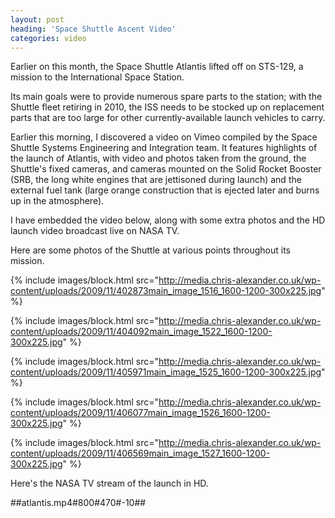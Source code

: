 ```yaml
---
layout: post
heading: 'Space Shuttle Ascent Video'
categories: video
---
```


Earlier on this month, the Space Shuttle Atlantis lifted off on STS-129, a mission to the International Space Station.

Its main goals were to provide numerous spare parts to the station; with the Shuttle fleet retiring in 2010, the ISS needs to be stocked up on replacement parts that are too large for other currently-available launch vehicles to carry.

Earlier this morning, I discovered a video on Vimeo compiled by the Space Shuttle Systems Engineering and Integration team. It features highlights of the launch of Atlantis, with video and photos taken from the ground, the Shuttle's fixed cameras, and cameras mounted on the Solid Rocket Booster (SRB, the long white engines that are jettisoned during launch) and the external fuel tank (large orange construction that is ejected later and burns up in the atmosphere).

I have embedded the video below, along with some extra photos and the HD launch video broadcast live on NASA TV.

Here are some photos of the Shuttle at various points throughout its mission.

{% include images/block.html src="http://media.chris-alexander.co.uk/wp-content/uploads/2009/11/402873main_image_1516_1600-1200-300x225.jpg" %}

{% include images/block.html src="http://media.chris-alexander.co.uk/wp-content/uploads/2009/11/404092main_image_1522_1600-1200-300x225.jpg" %}

{% include images/block.html src="http://media.chris-alexander.co.uk/wp-content/uploads/2009/11/405971main_image_1525_1600-1200-300x225.jpg" %}

{% include images/block.html src="http://media.chris-alexander.co.uk/wp-content/uploads/2009/11/406077main_image_1526_1600-1200-300x225.jpg" %}

{% include images/block.html src="http://media.chris-alexander.co.uk/wp-content/uploads/2009/11/406569main_image_1527_1600-1200-300x225.jpg" %}

Here's the NASA TV stream of the launch in HD.

##atlantis.mp4#800#470#-10##